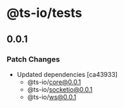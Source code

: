 # @ts-io/tests

## 0.0.1

### Patch Changes

- Updated dependencies [ca43933]
  - @ts-io/core@0.0.1
  - @ts-io/socketio@0.0.1
  - @ts-io/ws@0.0.1
